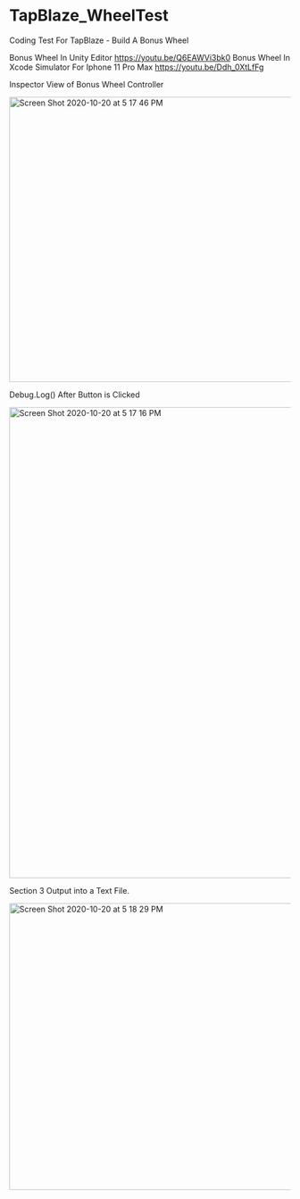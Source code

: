 # TapBlaze_WheelTest
Coding Test For TapBlaze - Build A Bonus Wheel

Bonus Wheel In Unity Editor
https://youtu.be/Q6EAWVi3bk0
Bonus Wheel In Xcode Simulator For Iphone 11 Pro Max
https://youtu.be/Ddh_0XtLfFg

Inspector View of Bonus Wheel Controller

<img width="511" alt="Screen Shot 2020-10-20 at 5 17 46 PM" src="https://user-images.githubusercontent.com/13463782/96662900-4e562f00-1304-11eb-9ec7-5611c0e3fc32.png">

Debug.Log() After Button is Clicked

<img width="844" alt="Screen Shot 2020-10-20 at 5 17 16 PM" src="https://user-images.githubusercontent.com/13463782/96662802-0c2ced80-1304-11eb-8416-9a191c87890e.png">

Section 3 Output into a Text File.

<img width="514" alt="Screen Shot 2020-10-20 at 5 18 29 PM" src="https://user-images.githubusercontent.com/13463782/96662921-5e6e0e80-1304-11eb-8a8c-91eae2d11aad.png">
